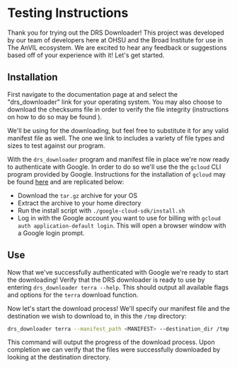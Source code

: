 # Testing Instructions

Thank you for trying out the DRS Downloader! This project was developed by our team of developers here at OHSU and the Broad Institute for use in The AnVIL ecosystem. We are excited to hear any feedback or suggestions based off of your experience with it! Let's get started.

## Installation

First navigate to the documentation page at <URL> and select the "drs_downloader" link for your operating system. You may also choose to download the checksums file in order to verify the file integrity (instructions on how to do so may be found <here>).

We'll be using <this manifest file> for the downloading, but feel free to substitute it for any valid manifest file as well. The one we link to includes a variety of file types and sizes to test against our program.

With the `drs_downloader` program and manifest file in place we're now ready to authenticate with Google. In order to do so we'll use the the `gcloud` CLI program provided by Google. Instructions for the installation of `gcloud` may be found [here](https://cloud.google.com/sdk/docs/install) and are replicated below:
- Download the `tar.gz` archive for your OS
- Extract the archive to your home directory
- Run the install script with `./google-cloud-sdk/install.sh`
- Log in with the Google account you want to use for billing with `gcloud auth application-default login`. This will open a browser window with a Google login prompt.

## Use

Now that we've successfully authenticated with Google we're ready to start the downloading! Verify that the DRS downloader is ready to use by entering `drs_downloader terra --help`. This should output all available flags and options for the `terra` download function.

Now let's start the download process! We'll specify our manifest file and the destination we wish to download to, in this the `/tmp` directory:

```sh
drs_downloader terra --manifest_path <MANIFEST> --destination_dir /tmp
```

This command will output the progress of the download process. Upon completion we can verify that the files were successfully downloaded by looking at the destination directory.

